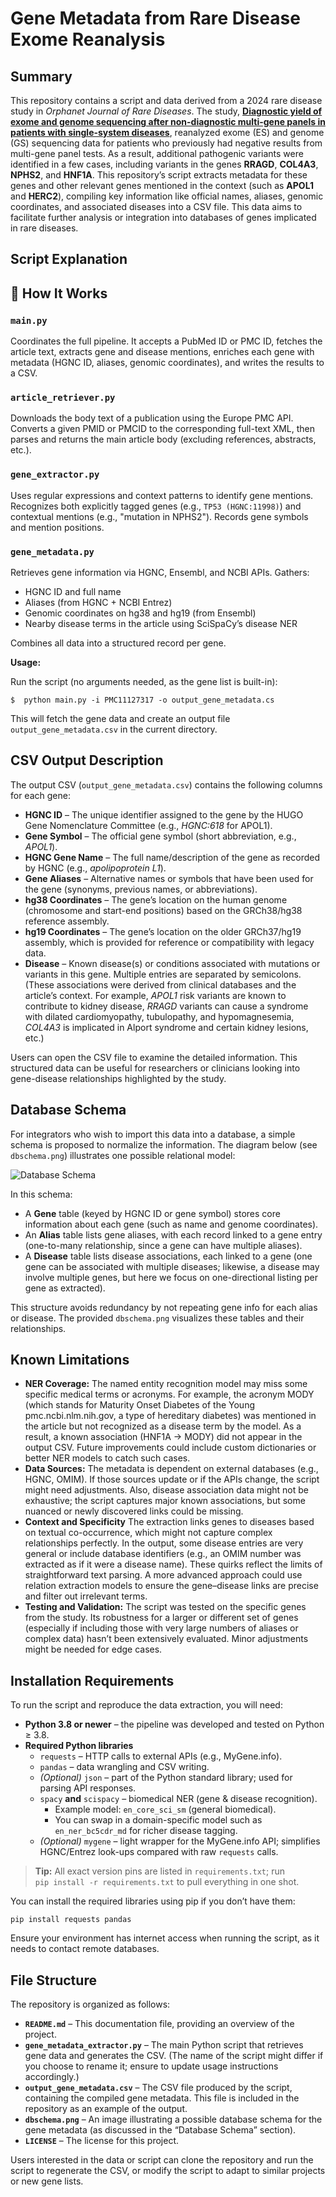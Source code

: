 # Gene Metadata from Rare Disease Exome Reanalysis

## Summary

This repository contains a script and data derived from a 2024 rare disease study in *Orphanet Journal of Rare Diseases*. The study, [**Diagnostic yield of exome and genome sequencing after non-diagnostic multi-gene panels in patients with single-system diseases**](https://pmc.ncbi.nlm.nih.gov/articles/PMC11127317/), reanalyzed exome (ES) and genome (GS) sequencing data for patients who previously had negative results from multi-gene panel tests. As a result, additional pathogenic variants were identified in a few cases, including variants in the genes **RRAGD**, **COL4A3**, **NPHS2**, and **HNF1A**. This repository’s script extracts metadata for these genes and other relevant genes mentioned in the context (such as **APOL1** and **HERC2**), compiling key information like official names, aliases, genomic coordinates, and associated diseases into a CSV file. This data aims to facilitate further analysis or integration into databases of genes implicated in rare diseases.

## Script Explanation

## 🔧 How It Works

### `main.py`
Coordinates the full pipeline. It accepts a PubMed ID or PMC ID, fetches the article text, extracts gene and disease mentions, enriches each gene with metadata (HGNC ID, aliases, genomic coordinates), and writes the results to a CSV.

### `article_retriever.py`
Downloads the body text of a publication using the Europe PMC API. Converts a given PMID or PMCID to the corresponding full-text XML, then parses and returns the main article body (excluding references, abstracts, etc.).

### `gene_extractor.py`
Uses regular expressions and context patterns to identify gene mentions. Recognizes both explicitly tagged genes (e.g., `TP53 (HGNC:11998)`) and contextual mentions (e.g., "mutation in NPHS2"). Records gene symbols and mention positions.

### `gene_metadata.py`
Retrieves gene information via HGNC, Ensembl, and NCBI APIs. Gathers:
- HGNC ID and full name
- Aliases (from HGNC + NCBI Entrez)
- Genomic coordinates on hg38 and hg19 (from Ensembl)
- Nearby disease terms in the article using SciSpaCy’s disease NER

Combines all data into a structured record per gene.

**Usage:**

Run the script (no arguments needed, as the gene list is built-in):

    $  python main.py -i PMC11127317 -o output_gene_metadata.cs

This will fetch the gene data and create an output file `output_gene_metadata.csv` in the current directory.

## CSV Output Description

The output CSV (`output_gene_metadata.csv`) contains the following columns for each gene:

- **HGNC ID** – The unique identifier assigned to the gene by the HUGO Gene Nomenclature Committee (e.g., *HGNC:618* for APOL1).
- **Gene Symbol** – The official gene symbol (short abbreviation, e.g., *APOL1*).
- **HGNC Gene Name** – The full name/description of the gene as recorded by HGNC (e.g., *apolipoprotein L1*).
- **Gene Aliases** – Alternative names or symbols that have been used for the gene (synonyms, previous names, or abbreviations).
- **hg38 Coordinates** – The gene’s location on the human genome (chromosome and start-end positions) based on the GRCh38/hg38 reference assembly.
- **hg19 Coordinates** – The gene’s location on the older GRCh37/hg19 assembly, which is provided for reference or compatibility with legacy data.
- **Disease** – Known disease(s) or conditions associated with mutations or variants in this gene. Multiple entries are separated by semicolons. (These associations were derived from clinical databases and the article’s context. For example, *APOL1* risk variants are known to contribute to kidney disease, *RRAGD* variants can cause a syndrome with dilated cardiomyopathy, tubulopathy, and hypomagnesemia, *COL4A3* is implicated in Alport syndrome and certain kidney lesions, etc.)

Users can open the CSV file to examine the detailed information. This structured data can be useful for researchers or clinicians looking into gene-disease relationships highlighted by the study.

## Database Schema

For integrators who wish to import this data into a database, a simple schema is proposed to normalize the information. The diagram below (see `dbschema.png`) illustrates one possible relational model:

![Database Schema](dbschema.png)

In this schema:
- A **Gene** table (keyed by HGNC ID or gene symbol) stores core information about each gene (such as name and genome coordinates).
- An **Alias** table lists gene aliases, with each record linked to a gene entry (one-to-many relationship, since a gene can have multiple aliases).
- A **Disease** table lists disease associations, each linked to a gene (one gene can be associated with multiple diseases; likewise, a disease may involve multiple genes, but here we focus on one-directional listing per gene as extracted).

This structure avoids redundancy by not repeating gene info for each alias or disease. The provided `dbschema.png` visualizes these tables and their relationships.

## Known Limitations

- **NER Coverage:** The named entity recognition model may miss some specific medical terms or acronyms. For example, the acronym MODY (which stands for Maturity Onset Diabetes of the Young
pmc.ncbi.nlm.nih.gov, a type of hereditary diabetes) was mentioned in the article but not recognized as a disease term by the model. As a result, a known association (HNF1A → MODY) did not appear in the output CSV. Future improvements could include custom dictionaries or better NER models to catch such cases.
- **Data Sources:** The metadata is dependent on external databases (e.g., HGNC, OMIM). If those sources update or if the APIs change, the script might need adjustments. Also, disease association data might not be exhaustive; the script captures major known associations, but some nuanced or newly discovered links could be missing.
- **Context and Specificity** The extraction links genes to diseases based on textual co-occurrence, which might not capture complex relationships perfectly. In the output, some disease entries are very general or include database identifiers (e.g., an OMIM number was extracted as if it were a disease name). These quirks reflect the limits of straightforward text parsing. A more advanced approach could use relation extraction models to ensure the gene–disease links are precise and filter out irrelevant terms.
- **Testing and Validation:** The script was tested on the specific genes from the study. Its robustness for a larger or different set of genes (especially if including those with very large numbers of aliases or complex data) hasn’t been extensively evaluated. Minor adjustments might be needed for edge cases.

## Installation Requirements

To run the script and reproduce the data extraction, you will need:

- **Python 3.8 or newer** – the pipeline was developed and tested on Python ≥ 3.8.  
- **Required Python libraries**  
  - `requests` – HTTP calls to external APIs (e.g., MyGene.info).  
  - `pandas` – data wrangling and CSV writing.  
  - *(Optional)* `json` – part of the Python standard library; used for parsing API responses.  
  - `spacy` **and** `scispacy` – biomedical NER (gene & disease recognition).  
    - Example model: `en_core_sci_sm` (general biomedical).  
    - You can swap in a domain-specific model such as `en_ner_bc5cdr_md` for richer disease tagging.  
  - *(Optional)* `mygene` – light wrapper for the MyGene.info API; simplifies HGNC/Entrez look-ups compared with raw `requests` calls.

> **Tip:** All exact version pins are listed in `requirements.txt`; run  
> `pip install -r requirements.txt` to pull everything in one shot.

You can install the required libraries using pip if you don’t have them:

    pip install requests pandas

Ensure your environment has internet access when running the script, as it needs to contact remote databases.

## File Structure

The repository is organized as follows:

- **`README.md`** – This documentation file, providing an overview of the project.
- **`gene_metadata_extractor.py`** – The main Python script that retrieves gene data and generates the CSV. (The name of the script might differ if you choose to rename it; ensure to update usage instructions accordingly.)
- **`output_gene_metadata.csv`** – The CSV file produced by the script, containing the compiled gene metadata. This file is included in the repository as an example of the output.
- **`dbschema.png`** – An image illustrating a possible database schema for the gene metadata (as discussed in the “Database Schema” section).
- **`LICENSE`** – The license for this project.

Users interested in the data or script can clone the repository and run the script to regenerate the CSV, or modify the script to adapt to similar projects or new gene lists.


